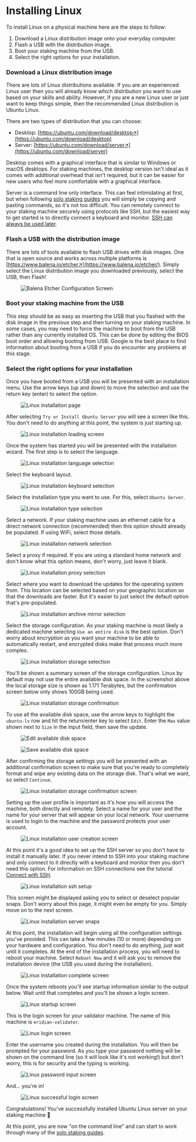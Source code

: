 # Installing Linux

To install Linux on a physical machine here are the steps to follow:

1. Download a Linux distribution image onto your everyday computer.
2. Flash a USB with the distribution image.
3. Boot your staking machine from the USB.
4. Select the right options for your installation.

### Download a Linux distribution image

There are lots of Linux distributions available. If you are an experienced Linux user then you will already know which distribution you want to use based on your skills and ability. However, if you are a new Linux user or just want to keep things simple, then the recommended Linux distribution is Ubuntu Linux.

There are two types of distribution that you can choose:

* Desktop: [https://ubuntu.com/download/desktop↗](https://ubuntu.com/download/desktop)
* Server: [https://ubuntu.com/download/server↗](https://ubuntu.com/download/server)

Desktop comes with a graphical interface that is similar to Windows or macOS desktops. For staking machines, the desktop version isn't ideal as it comes with additional overhead that isn't required, but it can be easier for new users who feel more comfortable with a graphical interface.

Server is a command line only interface. This can feel intimidating at first, but when following [solo staking guides](solo-staking-guides.md) you will simply be copying and pasting commands, so it's not too difficult. You can remotely connect to your staking machine securely using protocols like SSH, but the easiest way to get started is to directly connect a keyboard and monitor. [SSH can always be used later](connect-via-ssh.md).

### Flash a USB with the distribution image

There are lots of tools available to flash USB drives with disk images. One that is open source and works across multiple platforms is [https://www.balena.io/etcher↗](https://www.balena.io/etcher/). Simply select the Linux distribution image you downloaded previously, select the USB, then Flash!

<figure><img src="../.gitbook/assets/image (80).png" alt="Balena Etcher Configuration Screen"><figcaption></figcaption></figure>

### Boot your staking machine from the USB

This step should be as easy as inserting the USB that you flashed with the disk image in the previous step and then turning on your staking machine. In some cases, you may need to force the machine to boot from the USB rather than any currently installed OS. This can be done by editing the BIOS boot order and allowing booting from USB. Google is the best place to find information about booting from a USB if you do encounter any problems at this stage.

### Select the right options for your installation

Once you have booted from a USB you will be presented with an installation menu. Use the arrow keys (up and down) to move the selection and use the return key (enter) to select the option.

<figure><img src="../.gitbook/assets/image (56).png" alt="Linux installation page"><figcaption></figcaption></figure>

After selecting `Try or Install Ubuntu Server` you will see a screen like this. You don't need to do anything at this point, the system is just starting up.

<figure><img src="../.gitbook/assets/image (26).png" alt="Linux installation loading screen"><figcaption></figcaption></figure>

Once the system has started you will be presented with the installation wizard. The first step is to select the language.

<figure><img src="../.gitbook/assets/image (100).png" alt="Linux installation language selection"><figcaption></figcaption></figure>

Select the keyboard layout.

<figure><img src="../.gitbook/assets/image (85).png" alt="Linux installation keyboard selection"><figcaption></figcaption></figure>

Select the installation type you want to use. For this, select `Ubuntu Server`.

<figure><img src="../.gitbook/assets/image (93).png" alt="Linux installation type selection"><figcaption></figcaption></figure>

Select a network. If your staking machine uses an ethernet cable for a direct network connection (recommended) then this option should already be populated. If using WiFi, select those details.

<figure><img src="../.gitbook/assets/image (54).png" alt="Linux installation network selection"><figcaption></figcaption></figure>

Select a proxy if required. If you are using a standard home network and don't know what this option means, don't worry, just leave it blank.

<figure><img src="../.gitbook/assets/image (73).png" alt="Linux installation proxy selection"><figcaption></figcaption></figure>

Select where you want to download the updates for the operating system from. This location can be selected based on your geographic location so that the downloads are faster. But it's easier to just select the default option that's pre-populated.

<figure><img src="../.gitbook/assets/image (36).png" alt="Linux installation archive mirror selection"><figcaption></figcaption></figure>

Select the storage configuration. As your staking machine is most likely a dedicated machine selecting `Use an entire disk` is the best option. Don't worry about encryption as you want your machine to be able to automatically restart, and encrypted disks make that process much more complex.

<figure><img src="../.gitbook/assets/image (72).png" alt="Linux installation storage selection"><figcaption></figcaption></figure>

You'll be shown a summary screen of the storage configuration. Linux by default may not use the entire available disk space. In the screenshot above the local storage size is shown as 1.171 Terabytes, but the confirmation screen below only shows 100GB being used.

<figure><img src="../.gitbook/assets/image (29).png" alt="Linux installation storage confirmation"><figcaption></figcaption></figure>

To use all the available disk space, use the arrow keys to highlight the `ubuntu-lv` row and hit the return/enter key to select `Edit`. Enter the `Max` value shown next to `Size` in the input field, then save the update.

<figure><img src="../.gitbook/assets/image (66).png" alt="Edit available disk space"><figcaption></figcaption></figure>

<figure><img src="../.gitbook/assets/image (43).png" alt="Save available disk space"><figcaption></figcaption></figure>

After confirming the storage settings you will be presented with an additional confirmation screen to make sure that you're ready to completely format and wipe any existing data on the storage disk. That's what we want, so select `Continue`.

<figure><img src="../.gitbook/assets/image (23).png" alt="Linux installation storage confirmation screen"><figcaption></figcaption></figure>

Setting up the user profile is important as it's how you will access the machine, both directly and remotely. Select a name for your user and the name for your server that will appear on your local network. Your username is used to login to the machine and the password protects your user account.

<figure><img src="../.gitbook/assets/image (31).png" alt="Linux installation user creation screen"><figcaption></figcaption></figure>

At this point it's a good idea to set up the SSH server so you don't have to install it manually later. If you never intend to SSH into your staking machine and only connect to it directly with a keyboard and monitor then you don't need this option. For information on SSH connections see the tutorial [Connect with SSH](connect-via-ssh.md).

<figure><img src="../.gitbook/assets/image (22).png" alt="Linux installation ssh setup"><figcaption></figcaption></figure>

This screen might be displayed asking you to select or deselect popular snaps. Don't worry about this page, it might even be empty for you. Simply move on to the next screen.

<figure><img src="../.gitbook/assets/image (12) (1).png" alt="Linux installation server snaps"><figcaption></figcaption></figure>

At this point, the installation will begin using all the configuration settings you've provided. This can take a few minutes (10 or more) depending on your hardware and configuration. You don't need to do anything, just wait until it completes. At the end of the installation process, you will need to reboot your machine. Select `Reboot Now` and it will ask you to remove the installation device (the USB you used during the installation).

<figure><img src="../.gitbook/assets/image (49).png" alt="Linux installation complete screen"><figcaption></figcaption></figure>

Once the system reboots you'll see startup information similar to the output below. Wait until that completes and you'll be shown a login screen.

<figure><img src="../.gitbook/assets/image (19).png" alt="Linux startup screen "><figcaption></figcaption></figure>

This is the login screen for your validator machine. The name of this machine is `eridian-validator`.

<figure><img src="../.gitbook/assets/image (6).png" alt="Linux login screen "><figcaption></figcaption></figure>

Enter the username you created during the installation. You will then be prompted for your password. As you type your password nothing will be shown on the command line (so it will look like it's not working!) but don't worry, this is for security and the typing is working.&#x20;

<figure><img src="../.gitbook/assets/image (8) (1) (1) (1).png" alt="Linux password input screen "><figcaption></figcaption></figure>

And... you're in!

<figure><img src="../.gitbook/assets/image (30).png" alt="Linux successful login screen "><figcaption></figcaption></figure>

Congratulations! You've successfully installed Ubuntu Linux server on your staking machine 🥳

At this point, you are now "on the command line" and can start to work through many of the [solo staking guides](solo-staking-guides.md).
